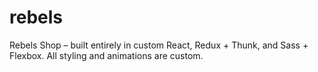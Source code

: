 # rebels
Rebels Shop – built entirely in custom React, Redux + Thunk, and Sass + Flexbox. All styling and animations are custom.
